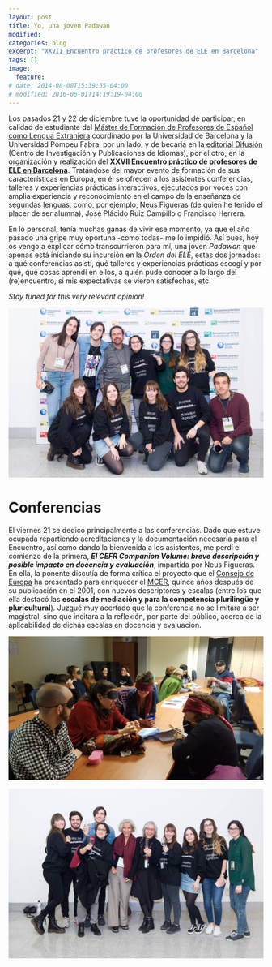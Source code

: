 ```yaml
---
layout: post
title: Yo, una joven Padawan
modified:
categories: blog
excerpt: "XXVII Encuentro práctico de profesores de ELE en Barcelona"
tags: []
image:
  feature:
# date: 2014-08-08T15:39:55-04:00
# modified: 2016-06-01T14:19:19-04:00
---
```


Los pasados 21 y 22 de diciembre tuve la oportunidad de participar, en calidad de estudiante del <a href=" https://www.ub.edu/portal/web/educacion/masteres-universitarios/-/ensenyament/detallEnsenyament/1060507" target="_blank">Máster de Formación de Profesores de Español como Lengua Extranjera</a> coordinado por la Universidad de Barcelona y la Universidad Pompeu Fabra, por un lado, y de becaria en la <a href="https://www.difusion.com" target="_blank">editorial Difusión</a> (Centro de Investigación y Publicaciones de Idiomas), por el otro, en la organización y realización del <a href="https://www.encuentro-practico.com" target="_blank">**XXVII Encuentro práctico de profesores de ELE en Barcelona**</a>. Tratándose del mayor evento de formación de sus características en Europa, en él se ofrecen a los asistentes conferencias, talleres y experiencias prácticas interactivos, ejecutados por voces con amplia experiencia y reconocimiento en el campo de la enseñanza de segundas lenguas, como, por ejemplo, Neus Figueras (de quien he tenido el placer de ser alumna), José Plácido Ruiz Campillo o Francisco Herrera.

En lo personal, tenía muchas ganas de vivir ese momento, ya que el año pasado una gripe muy oportuna -como todas- me lo impidió. Así pues, hoy os vengo a explicar cómo transcurrieron para mí, una joven _Padawan_ que apenas está iniciando su incursión en la _Orden del ELE_, estas dos jornadas: a qué conferencias asistí, qué talleres y experiencias prácticas escogí y por qué, qué cosas aprendí en ellos, a quién pude conocer a lo largo del (re)encuentro, si mis expectativas se vieron satisfechas, etc.

_Stay tuned for this very relevant opinion!_

![Primera foto grupal](/images/49762984_2075649652458469_5946944892092547072_o.jpg)

# Conferencias

El viernes 21 se dedicó principalmente a las conferencias. Dado que estuve ocupada repartiendo acreditaciones y la documentación necesaria para el Encuentro, así como dando la bienvenida a los asistentes, me perdí el comienzo de la primera, **_El CEFR Companion Volume: breve descripción y posible impacto en docencia y evaluación_**, impartida por Neus Figueras. En ella, la ponente discutía de forma crítica el proyecto que el <a href="https://es.wikipedia.org/wiki/Consejo_de_Europa" target="_blank">Consejo de Europa</a> ha presentado para enriquecer el <a href="https://es.wikipedia.org/wiki/Marco_Común_Europeo_de_Referencia_para_las_lenguas" target="_blank">MCER</a>, quince años después de su publicación en el 2001, con nuevos descriptores y escalas (entre los que ella destacó las **escalas de mediación y para la competencia plurilingüe y pluricultural**). Juzgué muy acertado que la conferencia no se limitara a ser magistral, sino que incitara a la reflexión, por parte del público, acerca de la aplicabilidad de dichas escalas en docencia y evaluación.

![Taller invidentes](/images/DvAupodWsAANBsF.jpg)

![Segunda foto grupal](/images/49643224_2075655185791249_7095390048639516672_o.jpg)
